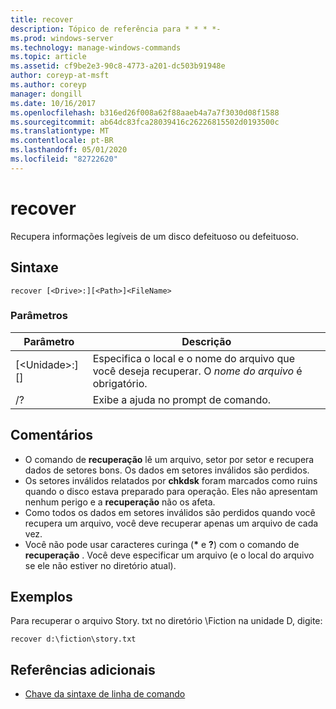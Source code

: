 ```yaml
---
title: recover
description: Tópico de referência para * * * *-
ms.prod: windows-server
ms.technology: manage-windows-commands
ms.topic: article
ms.assetid: cf9be2e3-90c8-4773-a201-dc503b91948e
author: coreyp-at-msft
ms.author: coreyp
manager: dongill
ms.date: 10/16/2017
ms.openlocfilehash: b316ed26f008a62f88aaeb4a7a7f3030d08f1588
ms.sourcegitcommit: ab64dc83fca28039416c26226815502d0193500c
ms.translationtype: MT
ms.contentlocale: pt-BR
ms.lasthandoff: 05/01/2020
ms.locfileid: "82722620"
---
```

# <a name="recover"></a>recover



Recupera informações legíveis de um disco defeituoso ou defeituoso.



## <a name="syntax"></a>Sintaxe

```
recover [<Drive>:][<Path>]<FileName>
```

### <a name="parameters"></a>Parâmetros

|           Parâmetro           |                                          Descrição                                          |
|-------------------------------|-----------------------------------------------------------------------------------------------|
| [\<Unidade>:] [<Path>]<FileName> | Especifica o local e o nome do arquivo que você deseja recuperar. O *nome do arquivo* é obrigatório. |
|              /?               |                             Exibe a ajuda no prompt de comando.                              |

## <a name="remarks"></a>Comentários

-   O comando de **recuperação** lê um arquivo, setor por setor e recupera dados de setores bons. Os dados em setores inválidos são perdidos.
-   Os setores inválidos relatados por **chkdsk** foram marcados como ruins quando o disco estava preparado para operação. Eles não apresentam nenhum perigo e a **recuperação** não os afeta.
-   Como todos os dados em setores inválidos são perdidos quando você recupera um arquivo, você deve recuperar apenas um arquivo de cada vez.
-   Você não pode usar caracteres curinga (**&#42;** e **?**) com o comando de **recuperação** . Você deve especificar um arquivo (e o local do arquivo se ele não estiver no diretório atual).

## <a name="examples"></a>Exemplos

Para recuperar o arquivo Story. txt no diretório \Fiction na unidade D, digite:
```
recover d:\fiction\story.txt 
```

## <a name="additional-references"></a>Referências adicionais

- [Chave da sintaxe de linha de comando](command-line-syntax-key.md)